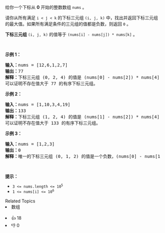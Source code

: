 <p>给你一个下标从 <strong>0</strong> 开始的整数数组 <code>nums</code> 。</p>

<p>请你从所有满足&nbsp;<code>i &lt; j &lt; k</code> 的下标三元组 <code>(i, j, k)</code> 中，找出并返回下标三元组的最大值。如果所有满足条件的三元组的值都是负数，则返回 <code>0</code> 。</p>

<p><strong>下标三元组</strong> <code>(i, j, k)</code> 的值等于 <code>(nums[i] - nums[j]) * nums[k]</code> 。</p>

<p>&nbsp;</p>

<p><strong class="example">示例 1：</strong></p>

<pre>
<strong>输入：</strong>nums = [12,6,1,2,7]
<strong>输出：</strong>77
<strong>解释：</strong>下标三元组 (0, 2, 4) 的值是 (nums[0] - nums[2]) * nums[4] = 77 。
可以证明不存在值大于 77 的有序下标三元组。
</pre>

<p><strong class="example">示例 2：</strong></p>

<pre>
<strong>输入：</strong>nums = [1,10,3,4,19]
<strong>输出：</strong>133
<strong>解释：</strong>下标三元组 (1, 2, 4) 的值是 (nums[1] - nums[2]) * nums[4] = 133 。
可以证明不存在值大于 133 的有序下标三元组。 
</pre>

<p><strong class="example">示例 3：</strong></p>

<pre>
<strong>输入：</strong>nums = [1,2,3]
<strong>输出：</strong>0
<strong>解释：</strong>唯一的下标三元组 (0, 1, 2) 的值是一个负数，(nums[0] - nums[1]) * nums[2] = -3 。因此，答案是 0 。
</pre>

<p>&nbsp;</p>

<p><strong>提示：</strong></p>

<ul> 
 <li><code>3 &lt;= nums.length &lt;= 10<sup>5</sup></code></li> 
 <li><code>1 &lt;= nums[i] &lt;= 10<sup>6</sup></code></li> 
</ul>

<div><div>Related Topics</div><div><li>数组</li></div></div><br><div><li>👍 18</li><li>👎 0</li></div>